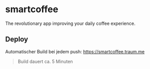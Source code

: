 # smartcoffee

The revolutionary app improving your daily coffee experience.


## Deploy
Automatischer Build bei jedem push:
https://smartcoffee.traum.me
> Build dauert ca. 5 Minuten

